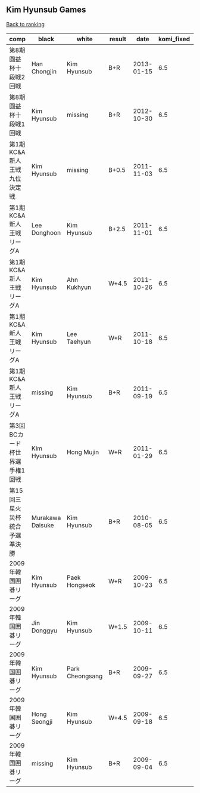 ## Kim Hyunsub Games

[Back to ranking](index.md)




| **comp** | **black** | **white** | **result** | **date** | **komi_fixed** | **kifu** | 
| --- | --- | --- | --- | --- | --- | --- |
| 第8期圓益杯十段戦2回戦 | Han Chongjin | Kim Hyunsub | B+R | 2013-01-15 | 6.5 | [Kifu](https://kifudepot.net/kifucontents.php?id=y5XHNaKmOjUmHhguqsis8w%3D%3D) | 
| 第8期圓益杯十段戦1回戦 | Kim Hyunsub | missing | B+R | 2012-10-30 | 6.5 | [Kifu](https://kifudepot.net/kifucontents.php?id=BX%2BQZR4pcvVDNkv2pao2WA%3D%3D) | 
| 第1期KC&A新人王戦九位決定戦 | Kim Hyunsub | missing | B+0.5 | 2011-11-03 | 6.5 | [Kifu](https://kifudepot.net/kifucontents.php?id=ZvyUDVjuGGTYmRCvK0B%2B9g%3D%3D) | 
| 第1期KC&A新人王戦リーグA | Lee Donghoon | Kim Hyunsub | B+2.5 | 2011-11-01 | 6.5 | [Kifu](https://kifudepot.net/kifucontents.php?id=pZKzl926DRrCq%2FOV3QdkIA%3D%3D) | 
| 第1期KC&A新人王戦リーグA | Kim Hyunsub | Ahn Kukhyun | W+4.5 | 2011-10-26 | 6.5 | [Kifu](https://kifudepot.net/kifucontents.php?id=QcrvfX5jMLKlqNMM4j7IVA%3D%3D) | 
| 第1期KC&A新人王戦リーグA | Kim Hyunsub | Lee Taehyun | W+R | 2011-10-18 | 6.5 | [Kifu](https://kifudepot.net/kifucontents.php?id=NB8PXJrF2eAreAal4Oim8A%3D%3D) | 
| 第1期KC&A新人王戦リーグA | missing | Kim Hyunsub | B+R | 2011-09-19 | 6.5 | [Kifu](https://kifudepot.net/kifucontents.php?id=gw28gaylmt4Wj2ggaJrMbg%3D%3D) | 
| 第3回BCカード杯世界選手権1回戦 | Kim Hyunsub | Hong Mujin | W+R | 2011-01-29 | 6.5 | [Kifu](https://kifudepot.net/kifucontents.php?id=DNVk1fgj%2FdlWMhs0RliOpw%3D%3D) | 
| 第15回三星火災杯統合予選準決勝 | Murakawa Daisuke | Kim Hyunsub | B+R | 2010-08-05 | 6.5 | [Kifu](https://kifudepot.net/kifucontents.php?id=Qb2%2BsV4XEE3cM2AJgTkrLw%3D%3D) | 
| 2009年韓国囲碁リーグ | Kim Hyunsub | Paek Hongseok | W+R | 2009-10-23 | 6.5 | [Kifu](https://kifudepot.net/kifucontents.php?id=JyLRbqUO3qoufh0L49ukcQ%3D%3D) | 
| 2009年韓国囲碁リーグ | Jin Donggyu | Kim Hyunsub | W+1.5 | 2009-10-11 | 6.5 | [Kifu](https://kifudepot.net/kifucontents.php?id=oAlX195NVUoux1YkKXO7JQ%3D%3D) | 
| 2009年韓国囲碁リーグ | Kim Hyunsub | Park Cheongsang | B+R | 2009-09-27 | 6.5 | [Kifu](https://kifudepot.net/kifucontents.php?id=JGqEgZ9brOc2R5xGTOgFDw%3D%3D) | 
| 2009年韓国囲碁リーグ | Hong Seongji | Kim Hyunsub | W+4.5 | 2009-09-18 | 6.5 | [Kifu](https://kifudepot.net/kifucontents.php?id=l2DugNYgu0kjtcnVeyDq0Q%3D%3D) | 
| 2009年韓国囲碁リーグ | missing | Kim Hyunsub | B+R | 2009-09-04 | 6.5 | [Kifu](https://kifudepot.net/kifucontents.php?id=VGrBtKPn4t44TSq2A40bKw%3D%3D) |




